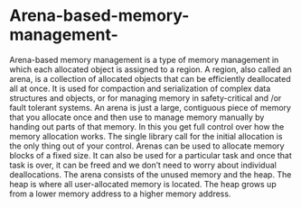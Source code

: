 # Arena-based-memory-management-
Arena-based memory management is a type of memory management in which each allocated object is assigned to a region. A region, also called an arena, is a collection of allocated objects that can be efficiently deallocated all at once. It is used for compaction and serialization of complex data structures and objects, or for managing memory in safety-critical and /or fault tolerant systems.  An arena is just a large, contiguous piece of memory that you allocate once and then use to manage memory manually by handing out parts of that memory. In this you get full control over how the memory allocation works. The single library call for the initial allocation is the only thing out of your control.  Arenas can be used to allocate memory blocks of a fixed size. It can also be used for a particular task and once that task is over, it can be freed and we don’t need to worry about individual deallocations. The arena consists of the unused memory and the heap. The heap is where all user-allocated memory is located. The heap grows up from a lower memory address to a higher memory address. 
